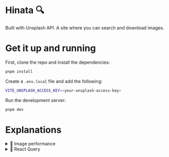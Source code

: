 # Hinata 🔍

Built with Unsplash API. A site where you can search and download images.

# Get it up and running

First, clone the repo and install the dependencies:

```bash
pnpm install
```

Create a `.env.local` file and add the following:

```bash
VITE_UNSPLASH_ACCESS_KEY=<your-unsplash-access-key>
```

Run the development server:

```bash
pnpm dev
```

# Explanations

<details>
  <summary>🍿 Image performance</summary>

---

</details>

<details>
  <summary>🍿 React Query</summary>

---

</details>
